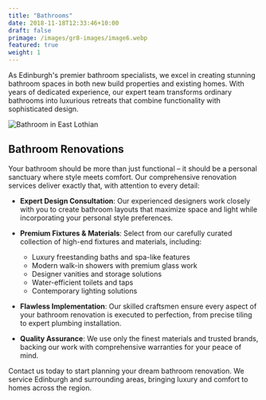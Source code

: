 ```yaml
---
title: "Bathrooms"
date: 2018-11-18T12:33:46+10:00
draft: false
primage: /images/gr8-images/image6.webp
featured: true
weight: 1
---
```


As Edinburgh's premier bathroom specialists, we excel in creating stunning bathroom spaces in both new build properties and existing homes. With years of dedicated experience, our expert team transforms ordinary bathrooms into luxurious retreats that combine functionality with sophisticated design.

<!--more-->

![Bathroom in East Lothian](https://gr8constructionprojects.com/images/gr8-images/image6.webp)

## Bathroom Renovations

Your bathroom should be more than just functional – it should be a personal sanctuary where style meets comfort. Our comprehensive renovation services deliver exactly that, with attention to every detail:

- **Expert Design Consultation**: Our experienced designers work closely with you to create bathroom layouts that maximize space and light while incorporating your personal style preferences.

- **Premium Fixtures & Materials**: Select from our carefully curated collection of high-end fixtures and materials, including:

  - Luxury freestanding baths and spa-like features
  - Modern walk-in showers with premium glass work
  - Designer vanities and storage solutions
  - Water-efficient toilets and taps
  - Contemporary lighting solutions

- **Flawless Implementation**: Our skilled craftsmen ensure every aspect of your bathroom renovation is executed to perfection, from precise tiling to expert plumbing installation.

- **Quality Assurance**: We use only the finest materials and trusted brands, backing our work with comprehensive warranties for your peace of mind.

Contact us today to start planning your dream bathroom renovation. We service Edinburgh and surrounding areas, bringing luxury and comfort to homes across the region.
